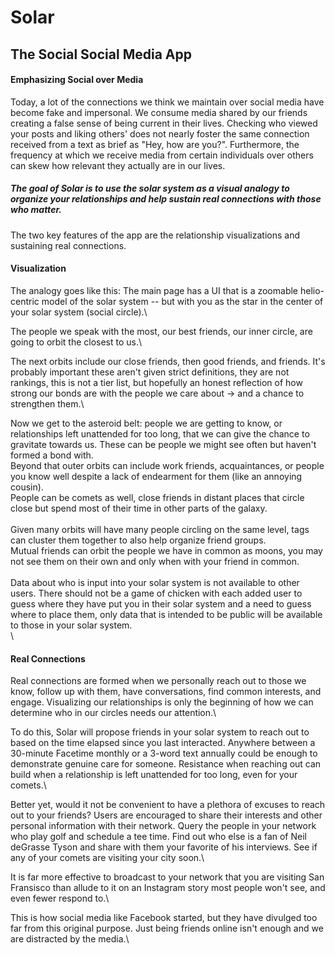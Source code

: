 # Solar
## The Social Social Media App
#### Emphasizing Social over Media

Today, a lot of the connections we think we maintain over social media have become fake and impersonal. We consume media shared by our friends creating a false sense of being current in their lives. Checking who viewed your posts and liking others' does not nearly foster the same connection received from a text as brief as "Hey, how are you?". Furthermore, the frequency at which we receive media from certain individuals over others can skew how relevant they actually are in our lives.

##### The goal of Solar is to use the solar system as a visual analogy to organize your relationships and help sustain real connections with those who matter.

The two key features of the app are the relationship visualizations and sustaining real connections.

#### Visualization
The analogy goes like this:
The main page has a UI that is a zoomable helio-centric model of the solar system -- but with you as the star in the center of your solar system (social circle).\

The people we speak with the most, our best friends, our inner circle, are going to orbit the closest to us.\

The next orbits include our close friends, then good friends, and friends. It's probably important these aren't given strict definitions, they are not rankings, this is not a tier list, but hopefully an honest reflection of how strong our bonds are with the people we care about -> and a chance to strengthen them.\

Now we get to the asteroid belt: people we are getting to know, or relationships left unattended for too long, that we can give the chance to gravitate towards us. These can be people we might see often but haven't formed a bond with.\
Beyond that outer orbits can include work friends, acquaintances, or people you know well despite a lack of endearment for them (like an annoying cousin).\
People can be comets as well, close friends in distant places that circle close but spend most of their time in other parts of the galaxy.\
\
Given many orbits will have many people circling on the same level, tags can cluster them together to also help organize friend groups.\
Mutual friends can orbit the people we have in common as moons, you may not see them on their own and only when with your friend in common.\
\
Data about who is input into your solar system is not available to other users. There should not be a game of chicken with each added user to guess where they have put you in their solar system and a need to guess where to place them, only data that is intended to be public will be available to those in your solar system.\
\

#### Real Connections
Real connections are formed when we personally reach out to those we know, follow up with them, have conversations, find common interests, and engage. Visualizing our relationships is only the beginning of how we can determine who in our circles needs our attention.\

To do this, Solar will propose friends in your solar system to reach out to based on the time elapsed since you last interacted. Anywhere between a 30-minute Facetime monthly or a 3-word text annually could be enough to demonstrate genuine care for someone. Resistance when reaching out can build when a relationship is left unattended for too long, even for your comets.\

Better yet, would it not be convenient to have a plethora of excuses to reach out to your friends? Users are encouraged to share their interests and other personal information with their network. Query the people in your network who play golf and schedule a tee time. Find out who else is a fan of Neil deGrasse Tyson and share with them your favorite of his interviews. See if any of your comets are visiting your city soon.\

It is far more effective to broadcast to your network that you are visiting San Fransisco than allude to it on an Instagram story most people won't see, and even fewer respond to.\


This is how social media like Facebook started, but they have divulged too far from this original purpose. Just being friends online isn't enough and we are distracted by the media.\




